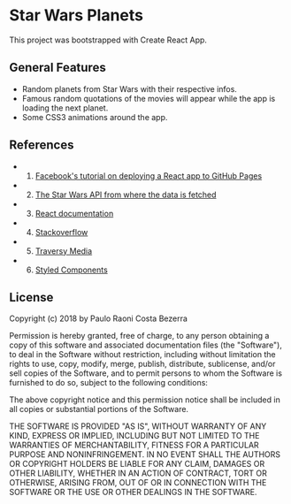 
# Star Wars Planets
This project was bootstrapped with Create React App.

## General Features

- Random planets from Star Wars with their respective infos.
- Famous random quotations of the movies will appear while the app is loading the next planet.
- Some CSS3 animations around the app.


## References

- 1. [Facebook's tutorial on deploying a React app to GitHub Pages](https://github.com/facebookincubator/create-react-app/blob/master/packages/react-scripts/template/README.md#github-pages)
- 2. [The Star Wars API from where the data is fetched](https://swapi.co/)
- 3. [React documentation](https://reactjs.org/docs/getting-started.html)
- 4. [Stackoverflow](https://stackoverflow.com/)
- 5. [Traversy Media](https://www.youtube.com/channel/UC29ju8bIPH5as8OGnQzwJyA)
- 6. [Styled Components](https://www.styled-components.com/docs/basics#installation)
## License

Copyright (c) 2018 by Paulo Raoni Costa Bezerra

Permission is hereby granted, free of charge, to any person obtaining a copy of this software and associated documentation files (the "Software"), to deal in the Software without restriction, including without limitation the rights to use, copy, modify, merge, publish, distribute, sublicense, and/or sell copies of the Software, and to permit persons to whom the Software is furnished to do so, subject to the following conditions:

The above copyright notice and this permission notice shall be included in all copies or substantial portions of the Software.

THE SOFTWARE IS PROVIDED "AS IS", WITHOUT WARRANTY OF ANY KIND, EXPRESS OR IMPLIED, INCLUDING BUT NOT LIMITED TO THE WARRANTIES OF MERCHANTABILITY, FITNESS FOR A PARTICULAR PURPOSE AND NONINFRINGEMENT. IN NO EVENT SHALL THE AUTHORS OR COPYRIGHT HOLDERS BE LIABLE FOR ANY CLAIM, DAMAGES OR OTHER LIABILITY, WHETHER IN AN ACTION OF CONTRACT, TORT OR OTHERWISE, ARISING FROM, OUT OF OR IN CONNECTION WITH THE SOFTWARE OR THE USE OR OTHER DEALINGS IN THE SOFTWARE.


